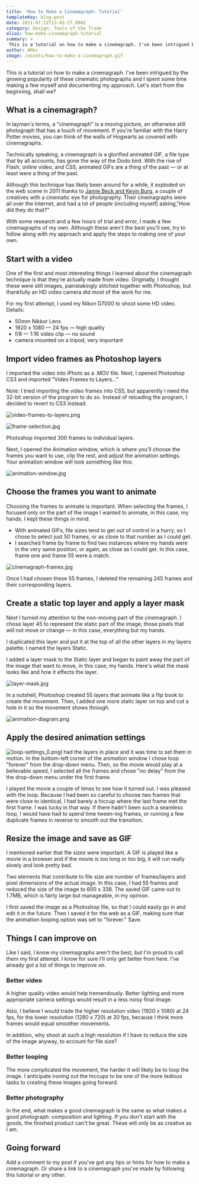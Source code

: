 ```yaml
---
title: 'How to Make a Cinemagraph: Tutorial'
templateKey: blog-post
date: 2011-07-12T13:45:27.000Z
category: Design, Tools of the Trade
alias: how-make-cinemagraph-tutorial
summary: > 
 This is a tutorial on how to make a cinemagraph. I've been intrigued by the growing popularity of these cinematic photographs and I spent some time making a few myself and documenting my approach. Let's start from the beginning, shall we?
author: AMac
image: /assets/how-to-make-a-cinemagraph.gif
---
```


This is a tutorial on how to make a cinemagraph. I've been intrigued by the growing popularity of these cinematic photographs and I spent some time making a few myself and documenting my approach. Let's start from the beginning, shall we?

What is a cinemagraph?
----------------------

In layman's terms, a "cinemagraph" is a moving picture, an otherwise still photograph that has a touch of movement. If you're familiar with the Harry Potter movies, you can think of the walls of Hogwarts as covered with cinemagraphs.

Technically speaking, a cinemagraph is a glorified animated GIF, a file type that by all accounts, has gone the way of the Dodo bird. With the rise of Flash, online video, and CSS, animated GIFs are a thing of the past — or at least were a thing of the past.

Although this technique has likely been around for a while, it exploded on the web scene in 2011 thanks to [Jamie Beck and Kevin Burg](http://www.beautifullife.info/art-works/amazing-cinemagraphs-byjamie-beck-and-kevin-burg/), a couple of creatives with a cinematic eye for photography. Their cinemagraphs were all over the Internet, and had a lot of people (including myself) asking,"How did they do that?"

With some research and a few hours of trial and error, I made a few cinemagraphs of my own. Although these aren't the best you'll see, try to follow along with my approach and apply the steps to making one of your own.

Start with a video
------------------

One of the first and most interesting things I learned about the cinemagraph technique is that they're actually made from video. Originally, I thought these were still images, painstakingly stitched together with Photoshop, but thankfully an HD video camera did most of the work for me.

For my first attempt, I used my Nikon D7000 to shoot some HD video. Details:

*   50mm Nikkor Lens
*   1920 x 1080 — 24 fps — high quality
*   f/8 — 1:16 video clip — no sound
*   camera mounted on a tripod, very important

Import video frames as Photoshop layers
---------------------------------------

I imported the video into iPhoto as a .MOV file. Next, I opened Photoshop CS3 and imported "Video Frames to Layers…"

Note: I tried importing the video frames into CS5, but apparently I need the 32-bit version of the program to do so. Instead of reloading the program, I decided to revert to CS3 instead.

![video-frames-to-layers.png](/sites/default/files/video-frames-to-layers.png)

![frame-selection.jpg](/sites/default/files/frame-selection.png)

Photoshop imported 300 frames to individual layers.

Next, I opened the Animation window, which is where you'll choose the frames you want to use, clip the rest, and adjust the animation settings. Your animation window will look something like this:

![animation-window.jpg](/sites/default/files/animation-window.png)

Choose the frames you want to animate
-------------------------------------

Choosing the frames to animate is important. When selecting the frames, I focused only on the part of the image I wanted to animate, in this case, my hands. I kept these things in mind:

*   With animated GIFs, file sizes tend to get out of control in a hurry, so I chose to select just 50 frames, or as close to that number as I could get.
*   I searched frame by frame to find two instances where my hands were in the very same position, or again, as close as I could get. In this case, frame one and frame 55 were a match.

![cinemagraph-frames.jpg](/sites/default/files/cinemagraph-frames.jpg)

Once I had chosen these 55 frames, I deleted the remaining 245 frames and their corresponding layers.

Create a static top layer and apply a layer mask
------------------------------------------------

Next I turned my attention to the non-moving part of the cinemagraph. I chose layer 45 to represent the static part of the image, those pixels that will not move or change — in this case, everything but my hands.

I duplicated this layer and put it at the top of all the other layers in my layers palette. I named the layers Static.

I added a layer mask to the Static layer and began to paint away the part of the image that want to move, in this case, my hands. Here's what the mask looks like and how it effects the layer.

![layer-mask.jpg](/sites/default/files/layer-mask.jpg)

In a nutshell, Photoshop created 55 layers that animate like a flip book to create the movement. Then, I added one more static layer on top and cut a hole in it so the movement shows through.

![animation-diagram.png](/sites/default/files/animation-diagram.png)

Apply the desired animation settings
------------------------------------

![loop-settings_0.png](/sites/default/files/loop-settings_0.png)I had the layers in place and it was time to set them in motion. In the bottom-left corner of the animation window I chose loop "forever" from the drop-down menu. Then, so the movie would play at a believable speed, I selected all the frames and chose "no delay" from the the drop-down menu under the first frame.

I played the movie a couple of times to see how it turned out. I was pleased with the loop. Because I had been so careful to choose two frames that were close to identical, I had barely a hiccup where the last frame met the first frame. I was lucky in that way. If there hadn't been such a seamless loop, I would have had to spend time tween-ing frames, or running a few duplicate frames in reverse to smooth out the transition.

Resize the image and save as GIF
--------------------------------

I mentioned earlier that file sizes were important. A GIF is played like a movie in a browser and if the movie is too long or too big, it will run really slowly and look pretty bad.

Two elements that contribute to file size are number of frames/layers and pixel dimensions of the actual image. In this case, I had 55 frames and reduced the size of the image to 600 x 338. The saved GIF came out to 1.7MB, which is fairly large but manageable, in my opinion.

I first saved the image as a Photoshop file, so that I could easily go in and edit it in the future. Then I saved it for the web as a GIF, making sure that the animation looping option was set to "forever." Save.

Things I can improve on
-----------------------

Like I said, I know my cinemagraphs aren't the best, but I'm proud to call them my first attempt. I know for sure I'll only get better from here. I've already got a list of things to improve on.

### Better video

A higher quality video would help tremendously. Better lighting and more appropriate camera settings would result in a less noisy final image.

Also, I believe I would trade the higher resolution video (1920 x 1080) at 24 fps, for the lower resolution (1280 x 720) at 30 fps, because I think more frames would equal smoother movements.

In addition, why shoot at such a high resolution if I have to reduce the size of the image anyway, to account for file size?

### Better looping

The more complicated the movement, the harder it will likely be to loop the image. I anticipate ironing out the hiccups to be one of the more tedious tasks to creating these images going forward.

### Better photography

In the end, what makes a good cinemagraph is the same as what makes a good photograph: composition and lighting. If you don't start with the goods, the finished product can't be great. These will only be as creative as I am.

Going forward
-------------

Add a comment to my post if you've got any tips or hints for how to make a cinemagraph. Or share a link to a cinemagraph you've made by following this tutorial or any other.